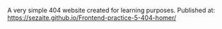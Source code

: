 A very simple 404 website created for learning purposes. Published at: https://sezaite.github.io/Frontend-practice-5-404-homer/
